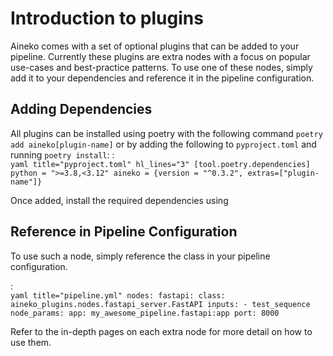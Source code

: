 # Introduction to plugins

Aineko comes with a set of optional plugins that can be added to your pipeline. Currently these plugins are extra nodes with a focus on popular use-cases and best-practice patterns.
To use one of these nodes, simply add it to your dependencies and reference it in the pipeline configuration.

## Adding Dependencies

All plugins can be installed using poetry with the following command `poetry add aineko[plugin-name]` or by adding the following to `pyproject.toml` and running `poetry install`:
:   
    ```yaml title="pyproject.toml" hl_lines="3"
    [tool.poetry.dependencies]
    python = ">=3.8,<3.12"
    aineko = {version = "^0.3.2", extras=["plugin-name"]}
    ```

Once added, install the required dependencies using 


## Reference in Pipeline Configuration

To use such a node, simply reference the class in your pipeline configuration.

:   
    ```yaml title="pipeline.yml"
    nodes:
      fastapi:
        class: aineko_plugins.nodes.fastapi_server.FastAPI
        inputs:
          - test_sequence
        node_params:
          app: my_awesome_pipeline.fastapi:app
          port: 8000
    ```

Refer to the in-depth pages on each extra node for more detail on how to use them.